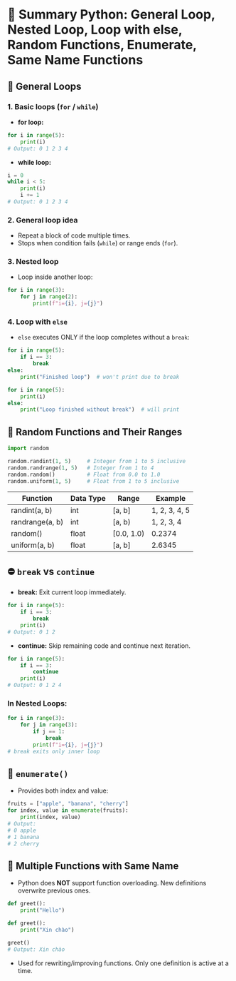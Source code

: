 # 📌 Summary Python: General Loop, Nested Loop, Loop with else, Random Functions, Enumerate, Same Name Functions

## 🔁 General Loops

### 1. Basic loops (`for` / `while`)

- **for loop:**
```python
for i in range(5):
    print(i)
# Output: 0 1 2 3 4
```

- **while loop:**
```python
i = 0
while i < 5:
    print(i)
    i += 1
# Output: 0 1 2 3 4
```

### 2. General loop idea
- Repeat a block of code multiple times.
- Stops when condition fails (`while`) or range ends (`for`).

### 3. Nested loop
- Loop inside another loop:
```python
for i in range(3):
    for j in range(2):
        print(f"i={i}, j={j}")
```

### 4. Loop with `else`
- `else` executes ONLY if the loop completes without a `break`:

```python
for i in range(5):
    if i == 3:
        break
else:
    print("Finished loop")  # won't print due to break
```

```python
for i in range(5):
    print(i)
else:
    print("Loop finished without break")  # will print
```

## 🎲 Random Functions and Their Ranges

```python
import random

random.randint(1, 5)     # Integer from 1 to 5 inclusive
random.randrange(1, 5)   # Integer from 1 to 4
random.random()          # Float from 0.0 to 1.0
random.uniform(1, 5)     # Float from 1 to 5 inclusive
```

| Function       | Data Type | Range    | Example     |
|----------------|-----------|----------|-------------|
| randint(a, b)  | int       | [a, b]   | 1, 2, 3, 4, 5 |
| randrange(a, b)| int       | [a, b)   | 1, 2, 3, 4   |
| random()       | float     | [0.0, 1.0)| 0.2374      |
| uniform(a, b)  | float     | [a, b]   | 2.6345       |

## ⛔ `break` vs `continue`

- **break:** Exit current loop immediately.

```python
for i in range(5):
    if i == 3:
        break
    print(i)
# Output: 0 1 2
```

- **continue:** Skip remaining code and continue next iteration.

```python
for i in range(5):
    if i == 3:
        continue
    print(i)
# Output: 0 1 2 4
```

### In Nested Loops:

```python
for i in range(3):
    for j in range(3):
        if j == 1:
            break
        print(f"i={i}, j={j}")
# break exits only inner loop
```

## 🧮 `enumerate()`

- Provides both index and value:

```python
fruits = ["apple", "banana", "cherry"]
for index, value in enumerate(fruits):
    print(index, value)
# Output:
# 0 apple
# 1 banana
# 2 cherry
```

## 🎯 Multiple Functions with Same Name

- Python does **NOT** support function overloading. New definitions overwrite previous ones.

```python
def greet():
    print("Hello")

def greet():
    print("Xin chào")

greet()
# Output: Xin chào
```

- Used for rewriting/improving functions. Only one definition is active at a time.
